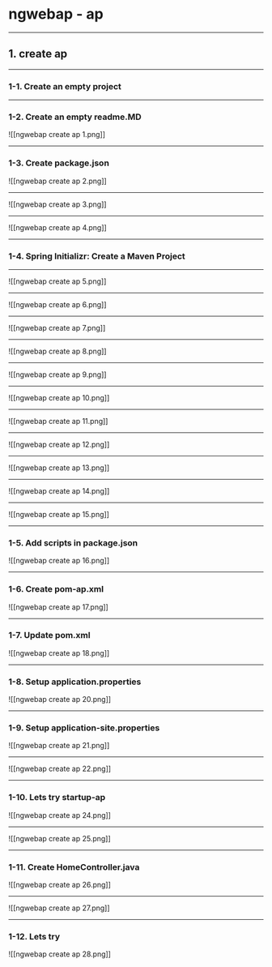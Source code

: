 # ngwebap - ap

---

## 1. create ap

---

### 1-1. Create an empty project

---

### 1-2. Create an empty readme.MD

![[ngwebap create ap 1.png]]

---

### 1-3. Create package.json

![[ngwebap create ap 2.png]]

---

![[ngwebap create ap 3.png]]

---

![[ngwebap create ap 4.png]]

---

### 1-4. Spring Initializr: Create a Maven Project

---

![[ngwebap create ap 5.png]]

---

![[ngwebap create ap 6.png]]

---

![[ngwebap create ap 7.png]]

---

![[ngwebap create ap 8.png]]

---

![[ngwebap create ap 9.png]]

---

![[ngwebap create ap 10.png]]

---

![[ngwebap create ap 11.png]]

---

![[ngwebap create ap 12.png]]

---

![[ngwebap create ap 13.png]]

---

![[ngwebap create ap 14.png]]

---

![[ngwebap create ap 15.png]]

---

### 1-5. Add scripts in package.json

![[ngwebap create ap 16.png]]

---

### 1-6. Create pom-ap.xml

![[ngwebap create ap 17.png]]

---

### 1-7. Update pom.xml

![[ngwebap create ap 18.png]]

---

### 1-8. Setup application.properties

![[ngwebap create ap 20.png]]

---

### 1-9. Setup application-site.properties

![[ngwebap create ap 21.png]]

---

![[ngwebap create ap 22.png]]

---

### 1-10. Lets try startup-ap

![[ngwebap create ap 24.png]]

---

![[ngwebap create ap 25.png]]

---

### 1-11. Create HomeController.java

![[ngwebap create ap 26.png]]

---

![[ngwebap create ap 27.png]]

---

### 1-12. Lets try

![[ngwebap create ap 28.png]]

